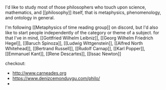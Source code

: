 I'd like to study most of those philosophers who touch upon science, mathematics, and [[philosophy]] itself, that is metaphysics, phenomenology, and ontology in general.

I'm following [[Metaphysics of time reading group]] on discord, but I'd also like to start people independently of the category or theme of a subject. for that I've in mind, [[Gottfried Wilhelm Leibniz]], [[Georg Wilhelm Friedrich Hegel]], [[Baruch Spinoza]], [[Ludwig Wittgenstein]], [[Alfred North Whitehead]], [[Bertrand Russell]], [[Rudolf Carnap]], [[Karl Popper]], [[Emmanuel Kant]], [[Rene Descartes]], [[Issac Newton]] 

checkout: 
- http://www.carneades.org
- https://www.denizcemonduygu.com/philo/
- 